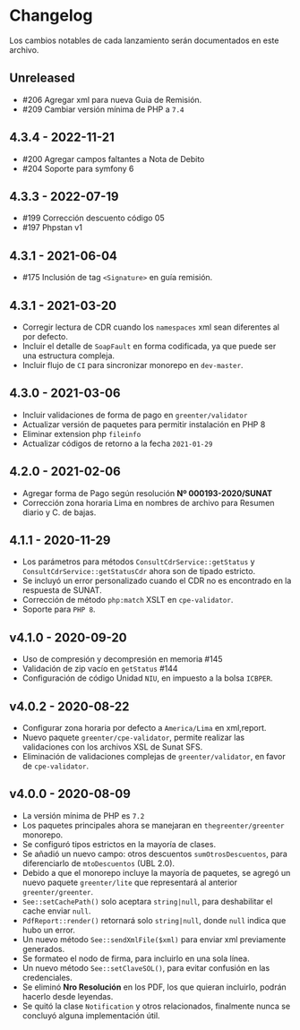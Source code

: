 # Changelog

Los cambios notables de cada lanzamiento serán documentados en este archivo.

## Unreleased
- #206 Agregar xml para nueva Guia de Remisión. 
- #209 Cambiar versión mínima de PHP a `7.4`

## 4.3.4 - 2022-11-21

- #200 Agregar campos faltantes a Nota de Debito
- #204 Soporte para symfony 6

## 4.3.3 - 2022-07-19
- #199 Corrección descuento código 05
- #197 Phpstan v1

## 4.3.1 - 2021-06-04
- #175 Inclusión de tag `<Signature>` en guía remisión.

## 4.3.1 - 2021-03-20
- Corregir lectura de CDR cuando los `namespaces` xml sean diferentes al por defecto.
- Incluir el detalle de `SoapFault` en forma codificada, ya que puede ser una estructura compleja.
- Incluir flujo de `CI` para sincronizar monorepo en `dev-master`.

## 4.3.0 - 2021-03-06
- Incluir validaciones de forma de pago en `greenter/validator`
- Actualizar versión de paquetes para permitir instalación en PHP 8
- Eliminar extension php `fileinfo`
- Actualizar códigos de retorno a la fecha `2021-01-29`

## 4.2.0 - 2021-02-06
- Agregar forma de Pago según resolución **Nº 000193-2020/SUNAT**
- Corrección zona horaria Lima en nombres de archivo para Resumen diario y C. de bajas. 

## 4.1.1 - 2020-11-29
- Los parámetros para métodos `ConsultCdrService::getStatus` y `ConsultCdrService::getStatusCdr` ahora son de tipado estricto. 
- Se incluyó un error personalizado cuando el CDR no es encontrado en la respuesta de SUNAT.
- Corrección de método `php:match` XSLT en `cpe-validator`.
- Soporte para `PHP 8`.

## v4.1.0 - 2020-09-20
- Uso de compresión y decompresión en memoria #145
- Validación de zip vacío en `getStatus` #144
- Configuración de código Unidad `NIU`, en impuesto a la bolsa `ICBPER`.

## v4.0.2 - 2020-08-22
- Configurar zona horaria por defecto a `America/Lima` en xml,report.
- Nuevo paquete `greenter/cpe-validator`, permite realizar las validaciones con los archivos XSL de Sunat SFS.
- Eliminación de validaciones complejas de `greenter/validator`, en favor de `cpe-validator`.

## v4.0.0 - 2020-08-09

- La versión mínima de PHP es `7.2`
- Los paquetes principales ahora se manejaran en `thegreenter/greenter` monorepo.
- Se configuró tipos estrictos en la mayoría de clases.
- Se añadió un nuevo campo: otros descuentos `sumOtrosDescuentos`, para diferenciarlo de `mtoDescuentos` (UBL 2.0).
- Debido a que el monorepo incluye la mayoría de paquetes, se agregó un nuevo paquete `greenter/lite` que representará al anterior `greenter/greenter`. 
- `See::setCachePath()` solo aceptara `string|null`, para deshabilitar el cache enviar `null`.
- `PdfReport::render()` retornará solo `string|null`, donde `null` indica que hubo un error.
- Un nuevo método `See::sendXmlFile($xml)` para enviar xml previamente generados.
- Se formateo el nodo de firma, para incluirlo en una sola línea.
- Un nuevo método `See::setClaveSOL()`, para evitar confusión en las credenciales.
- Se eliminó **Nro Resolución** en los PDF, los que quieran incluirlo, podrán hacerlo desde leyendas.
- Se quitó la clase `Notification` y otros relacionados, finalmente nunca se concluyó alguna implementación útil.   
